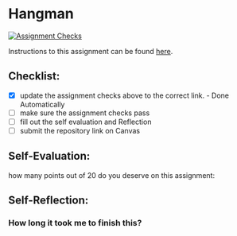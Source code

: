 Hangman
=====================
[![Assignment Checks](https://github.com/it3049c-fall22-henderson/hangman-chintavs/actions/workflows/classroom.yml/badge.svg)](https://github.com/it3049c-fall22-henderson/hangman-chintavs/actions/workflows/classroom.yml)

Instructions to this assignment can be found [here](#).

## Checklist:
- [x] update the assignment checks above to the correct link. - Done Automatically
- [ ] make sure the assignment checks pass
- [ ] fill out the self evaluation and Reflection
- [ ] submit the repository link on Canvas

## Self-Evaluation:

how many points out of 20 do you deserve on this assignment:

## Self-Reflection:

### How long it took me to finish this?
